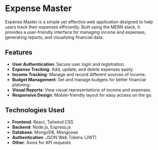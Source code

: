 # Expense Master

Expense Master is a simple yet effective web application designed to help users track their expenses efficiently. Built using the MERN stack, it provides a user-friendly interface for managing income and expenses, generating reports, and visualizing financial data.

## Features

- **User Authentication**: Secure user login and registration.
- **Expense Tracking**: Add, update, and delete expenses easily.
- **Income Tracking**: Manage and record different sources of income.
- **Budget Management**: Set and manage budgets for better financial planning.
- **Visual Reports**: View visual representations of income and expenses.
- **Responsive Design**: Mobile-friendly layout for easy access on the go.

## Technologies Used

- **Frontend**: React, Tailwind CSS
- **Backend**: Node.js, Express.js
- **Database**: MongoDB, Mongoose
- **Authentication**: JSON Web Tokens (JWT)
- **Other**: Axios for API requests


